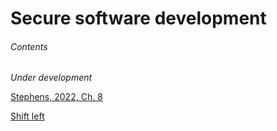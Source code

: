# Secure software development

###### Contents

*Under development*

[Stephens, 2022, Ch. 8](https://learning.oreilly.com/library/view/beginning-software-engineering/9781119901709/c08.xhtml)

[Shift left](https://devopedia.org/shift-left)

